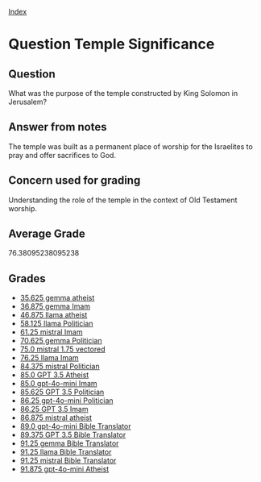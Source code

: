 
[Index](../../index.md)
# Question Temple Significance
## Question
What was the purpose of the temple constructed by King Solomon in Jerusalem?

## Answer from notes
The temple was built as a permanent place of worship for the Israelites to pray and offer sacrifices to God.

## Concern used for grading
Understanding the role of the temple in the context of Old Testament worship.

## Average Grade
76.38095238095238

## Grades
 * [35.625 gemma atheist](../answers/gemma_atheist/Temple_Significance.md)
 * [36.875 gemma Imam](../answers/gemma_Imam/Temple_Significance.md)
 * [46.875 llama atheist](../answers/llama_atheist/Temple_Significance.md)
 * [58.125 llama Politician](../answers/llama_Politician/Temple_Significance.md)
 * [61.25 mistral Imam](../answers/mistral_Imam/Temple_Significance.md)
 * [70.625 gemma Politician](../answers/gemma_Politician/Temple_Significance.md)
 * [75.0 mistral 1.75 vectored](../answers/mistral_1.75_vectored/Temple_Significance.md)
 * [76.25 llama Imam](../answers/llama_Imam/Temple_Significance.md)
 * [84.375 mistral Politician](../answers/mistral_Politician/Temple_Significance.md)
 * [85.0 GPT 3.5 Atheist](../answers/GPT_3.5_Atheist/Temple_Significance.md)
 * [85.0 gpt-4o-mini Imam](../answers/gpt-4o-mini_Imam/Temple_Significance.md)
 * [85.625 GPT 3.5 Politician](../answers/GPT_3.5_Politician/Temple_Significance.md)
 * [86.25 gpt-4o-mini Politician](../answers/gpt-4o-mini_Politician/Temple_Significance.md)
 * [86.25 GPT 3.5 Imam](../answers/GPT_3.5_Imam/Temple_Significance.md)
 * [86.875 mistral atheist](../answers/mistral_atheist/Temple_Significance.md)
 * [89.0 gpt-4o-mini Bible Translator](../answers/gpt-4o-mini_Bible_Translator/Temple_Significance.md)
 * [89.375 GPT 3.5 Bible Translator](../answers/GPT_3.5_Bible_Translator/Temple_Significance.md)
 * [91.25 gemma Bible Translator](../answers/gemma_Bible_Translator/Temple_Significance.md)
 * [91.25 llama Bible Translator](../answers/llama_Bible_Translator/Temple_Significance.md)
 * [91.25 mistral Bible Translator](../answers/mistral_Bible_Translator/Temple_Significance.md)
 * [91.875 gpt-4o-mini Atheist](../answers/gpt-4o-mini_Atheist/Temple_Significance.md)
